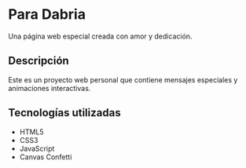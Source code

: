 # Para Dabria

Una página web especial creada con amor y dedicación.

## Descripción
Este es un proyecto web personal que contiene mensajes especiales y animaciones interactivas.

## Tecnologías utilizadas
- HTML5
- CSS3
- JavaScript
- Canvas Confetti 